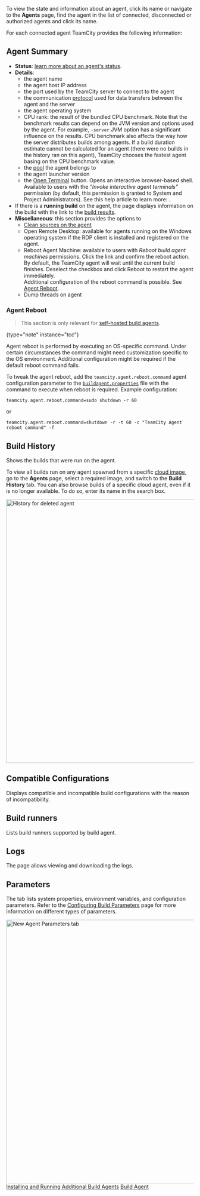[//]: # (title: Viewing Build Agent Details)
[//]: # (auxiliary-id: Viewing Build Agent Details)

To view the state and information about an agent, click its name or navigate to the __Agents__ page, find the agent in the list of connected, disconnected or authorized agents and click its name.

For each connected agent TeamCity provides the following information:

## Agent Summary

* __Status__: [learn more about an agent's status](build-agent.md). 
* __Details__:
  * the agent name
  * the agent host IP address 
  * the port used by the TeamCity server to connect to the agent
  * the communication [protocol](install-and-start-teamcity-agents.md) used for data transfers between the agent and the server
  * the agent operating system
  * CPU rank: the result of the bundled CPU benchmark. Note that the benchmark results can depend on the JVM version and options used by the agent. For example, `-server` JVM option has a significant influence on the results. CPU benchmark also affects the way how the server distributes builds among agents. If a build duration estimate cannot be calculated for an agent (there were no builds in the history ran on this agent), TeamCity chooses the fastest agent basing on the CPU benchmark value.
  * the [pool](configuring-agent-pools.md) the agent belongs to
  * the agent launcher version
  * the [Open Terminal](install-and-start-teamcity-agents.md#Debug+Agents+Remotely) button. Opens an interactive browser-based shell. Available to users with the *"Invoke interactive agent terminals"* permission (by default, this permission is granted to System and Project Administrators). See this help article to learn more: [](install-and-start-teamcity-agents.md#Debug+Agents+Remotely).
* If there is a __running build__ on the agent, the page displays information on the build with the link to the [build results](working-with-build-results.md).
* __Miscellaneous__: this section provides the options to
  * [Clean sources on the agent](clean-checkout.md)
  * Open Remote Desktop: available for agents running on the Windows operating system if the RDP client is installed and registered on the agent.
  * Reboot Agent Machine: available to users with _Reboot build agent machines_ permissions. Click the link and confirm the reboot action. By default, the TeamCity agent will wait until the current build finishes. Deselect the checkbox and click Reboot to restart the agent immediately.    
  Additional configuration of the reboot command is possible. See [Agent Reboot](#Agent+Reboot).
  * Dump threads on agent


### Agent Reboot
[//]: # (AltHead: Configuring Agent Reboot Command)

>This section is only relevant for [self-hosted build agents](teamcity-cloud-subscription-and-licensing.md#cloud-self-hosted-agents).
>
{type="note" instance="tcc"}

Agent reboot is performed by executing an OS-specific command. Under certain circumstances the command might need customization specific to the OS environment. Additional configuration might be required if the default reboot command fails.

To tweak the agent reboot, add the `teamcity.agent.reboot.command` agent configuration parameter to the [`buildagent.properties`](configure-agent-installation.md) file with the command to execute when reboot is required. Example configuration:

```Shell
teamcity.agent.reboot.command=sudo shutdown -r 60

```

or

```Shell
teamcity.agent.reboot.command=shutdown -r -t 60 -c "TeamCity Agent reboot command" -f

```

## Build History

Shows the builds that were run on the agent.

To view all builds run on any agent spawned from a specific [cloud image](teamcity-integration-with-cloud-solutions.md), go to the **Agents** page, select a required image, and switch to the **Build History** tab. You can also browse builds of a specific cloud agent, even if it is no longer available. To do so, enter its name in the search box.

<img src="dk-deletedAgentHistory.png" width="706" alt="History for deleted agent"/>

## Compatible Configurations

Displays compatible and incompatible build configurations with the reason of incompatibility.

## Build runners

Lists build runners supported by build agent.

## Logs

The page allows viewing and downloading the logs.

## Parameters

The tab lists system properties, environment variables, and configuration parameters. Refer to the [Configuring Build Parameters](configuring-build-parameters.md) page for more information on different types of parameters.

<img src="dk-sakura-agentParameters.png" width="706" alt="New Agent Parameters tab"/>


<seealso>
        <category ref="installation">
            <a href="install-and-start-teamcity-server.md" instance="tc">Installing and Running Additional Build Agents</a>
        </category>
        <category ref="concepts">
            <a href="build-agent.md">Build Agent</a>
        </category>
</seealso>